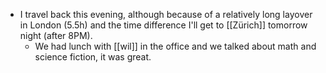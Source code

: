 - I travel back this evening, although because of a relatively long layover in London (5.5h) and the time difference I'll get to [[Zürich]] tomorrow night (after 8PM).
  - We had lunch with [[wil]] in the office and we talked about math and science fiction, it was great.
